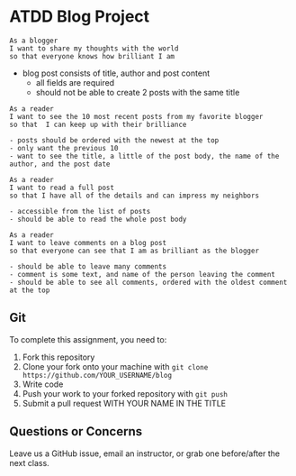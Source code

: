 # ATDD Blog Project

```
As a blogger
I want to share my thoughts with the world
so that everyone knows how brilliant I am
```
  - blog post consists of title, author and post content
	- all fields are required
	- should not be able to create 2 posts with the same title

```
As a reader
I want to see the 10 most recent posts from my favorite blogger
so that  I can keep up with their brilliance
```
	- posts should be ordered with the newest at the top
	- only want the previous 10
	- want to see the title, a little of the post body, the name of the author, and the post date

```
As a reader
I want to read a full post
so that I have all of the details and can impress my neighbors
```
	- accessible from the list of posts
	- should be able to read the whole post body

```
As a reader
I want to leave comments on a blog post
so that everyone can see that I am as brilliant as the blogger
```
	- should be able to leave many comments
	- comment is some text, and name of the person leaving the comment
	- should be able to see all comments, ordered with the oldest comment at the top

## Git

To complete this assignment, you need to:

1. Fork this repository
2. Clone your fork onto your machine with `git clone https://github.com/YOUR_USERNAME/blog`
3. Write code
4. Push your work to your forked repository with `git push`
5. Submit a pull request WITH YOUR NAME IN THE TITLE

## Questions or Concerns

Leave us a GitHub issue, email an instructor, or grab one before/after the next class.

